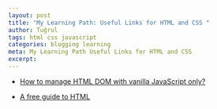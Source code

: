 ```yaml
---
layout: post
title: "My Learning Path: Useful Links for HTML and CSS "
author: Tuğrul
tags: html css javascript
categories: blogging learning
meta: My Learning Path Useful Links for HTML and CSS
excerpt: 
---
```







- <a href="https://htmldom.dev/" target="_blank">How to manage HTML DOM with vanilla JavaScript only?</a>


- <a href="https://htmlreference.io/" target="_blank">A free guide to HTML</a>
